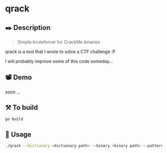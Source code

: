 # qrack

## ✒️ Description
> Simple bruteforcer for CrackMe binaries

qrack is a tool that I wrote to solve a CTF challenge :P

I will probably improve some of this code someday...

## 📽️ Demo
soon ...

## ⚒️ To build
```sh
go build
```

## 📖 Usage
```sh
./qrack --dictionary <dictionary path> --binary <binary path> --pattern <flag pattern>
```
